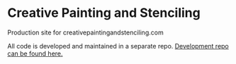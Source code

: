 Creative Painting and Stenciling
=======================================

Production site for creativepaintingandstenciling.com

All code is developed and maintained in a separate repo. [Development repo can be found here.](https://github.com/creativepaintingandstenciling/creativepaintingandstenciling)
